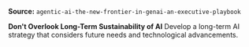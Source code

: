 **Source:** `agentic-ai-the-new-frontier-in-genai-an-executive-playbook`

**Don't Overlook Long-Term Sustainability of AI**
Develop a long-term AI strategy that considers future needs and technological advancements.
